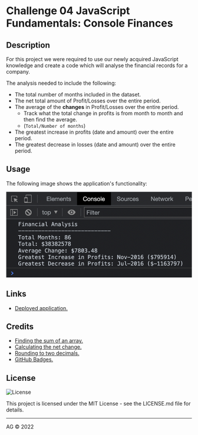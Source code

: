 
# Challenge 04 JavaScript Fundamentals: Console Finances

## Description

For this project we were required to use our newly acquired JavaScript knowledge and create a code which will analyse the financial records for a company.

The analysis needed to include the following:
* The total number of months included in the dataset.
* The net total amount of Profit/Losses over the entire period.
* The average of the **changes** in Profit/Losses over the entire period.
    *  Track what the total change in profits is from month to month and then find the average.
    *  (`Total/Number of months`)
* The greatest increase in profits (date and amount) over the entire period.
* The greatest decrease in losses (date and amount) over the entire period.


## Usage

The following image shows the application's functionality:

![console_screenshot](images/console_screenshot.png)


## Links

* [Deployed application.](https://agh911.github.io/Console-Finances/)


## Credits

* [Finding the sum of an array.](https://www.w3docs.com/snippets/javascript/how-to-find-the-sum-of-an-array-of-numbers.html)
* [Calculating the net change.](https://www.cuemath.com/net-change-formula/)
* [Rounding to two decimals.](https://www.tutorialspoint.com/How-to-format-a-number-with-two-decimals-in-JavaScript)
* [GitHub Badges.](https://shields.io/)


## License

![License](https://img.shields.io/github/license/agh911/Bootstrap-Portfolio?color=informational&label=License)

This project is licensed under the MIT License - see the LICENSE.md file for details.


---

AG © 2022
